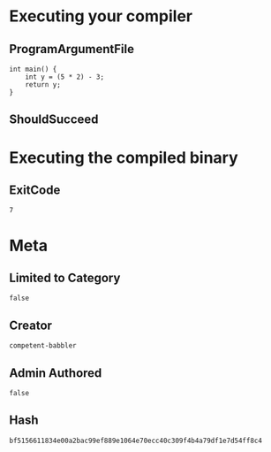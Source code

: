 # Executing your compiler

## ProgramArgumentFile

```
int main() {
    int y = (5 * 2) - 3;
    return y;
}

```

## ShouldSucceed

# Executing the compiled binary

## ExitCode

```
7
```

# Meta

## Limited to Category

```
false
```

## Creator

```
competent-babbler
```

## Admin Authored

```
false
```

## Hash

```
bf5156611834e00a2bac99ef889e1064e70ecc40c309f4b4a79df1e7d54ff8c4
```
